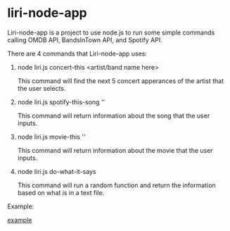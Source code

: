 # liri-node-app

Liri-node-app is a project to use node.js to run some simple commands calling OMDB API, BandsInTown API, and Spotify API.

There are 4 commands that Liri-node-app uses:

1) node liri.js concert-this <artist/band name here>

	This command will find the next 5 concert apperances of the 	artist that the user selects.

2) node liri.js spotify-this-song '<song name here>'

	This command will return information about the song that the 	user inputs.

3) node liri.js movie-this '<movie name here>'

	This command will return information about the movie that 	the user inputs.

4) node liri.js do-what-it-says

	This command will run a random function and return the 	information based on what is in a text file.

Example:

[example](master/assets/example1.PNG)

 





